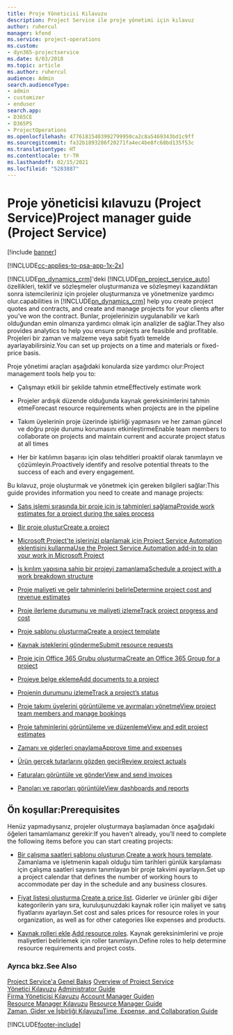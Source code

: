 ```yaml
---
title: Proje Yöneticisi Kılavuzu
description: Project Service ile proje yönetimi için kılavuz
author: ruhercul
manager: kfend
ms.service: project-operations
ms.custom:
- dyn365-projectservice
ms.date: 8/03/2018
ms.topic: article
ms.author: ruhercul
audience: Admin
search.audienceType:
- admin
- customizer
- enduser
search.app:
- D365CE
- D365PS
- ProjectOperations
ms.openlocfilehash: 47761815403992799950ca2c8a5469343bd1c9ff
ms.sourcegitcommit: fa32b1893286f20271fa4ec4be8fc68bd135f53c
ms.translationtype: HT
ms.contentlocale: tr-TR
ms.lasthandoff: 02/15/2021
ms.locfileid: "5283887"
---
```

# <a name="project-manager-guide-project-service"></a><span data-ttu-id="7671a-103">Proje yöneticisi kılavuzu (Project Service)</span><span class="sxs-lookup"><span data-stu-id="7671a-103">Project manager guide (Project Service)</span></span>

[!include [banner](../includes/psa-now-project-operations.md)]

[!INCLUDE[cc-applies-to-psa-app-1x-2x](../includes/cc-applies-to-psa-app-1x-2x.md)]

[!INCLUDE[pn_dynamics_crm](../includes/pn-dynamics-crm.md)]<span data-ttu-id="7671a-104">'deki [!INCLUDE[pn_project_service_auto](../includes/pn-project-service-auto.md)] özellikleri, teklif ve sözleşmeler oluşturmanıza ve sözleşmeyi kazandıktan sonra istemcileriniz için projeler oluşturmanıza ve yönetmenize yardımcı olur.</span><span class="sxs-lookup"><span data-stu-id="7671a-104">capabilities in [!INCLUDE[pn_dynamics_crm](../includes/pn-dynamics-crm.md)] help you create project quotes and contracts, and create and manage projects for your clients after you’ve won the contract.</span></span> <span data-ttu-id="7671a-105">Bunlar, projelerinizin uygulanabilir ve karlı olduğundan emin olmanıza yardımcı olmak için analizler de sağlar.</span><span class="sxs-lookup"><span data-stu-id="7671a-105">They also provides analytics to help you ensure projects are feasible and profitable.</span></span> <span data-ttu-id="7671a-106">Projeleri bir zaman ve malzeme veya sabit fiyatlı temelde ayarlayabilirsiniz.</span><span class="sxs-lookup"><span data-stu-id="7671a-106">You can set up projects on a time and materials or fixed-price basis.</span></span>  
  
 <span data-ttu-id="7671a-107">Proje yönetimi araçları aşağıdaki konularda size yardımcı olur:</span><span class="sxs-lookup"><span data-stu-id="7671a-107">Project management tools help you to:</span></span>  
  
-   <span data-ttu-id="7671a-108">Çalışmayı etkili bir şekilde tahmin etme</span><span class="sxs-lookup"><span data-stu-id="7671a-108">Effectively estimate work</span></span>  
  
-   <span data-ttu-id="7671a-109">Projeler ardışık düzende olduğunda kaynak gereksinimlerini tahmin etme</span><span class="sxs-lookup"><span data-stu-id="7671a-109">Forecast resource requirements when projects are in the pipeline</span></span>  
  
-   <span data-ttu-id="7671a-110">Takım üyelerinin proje üzerinde işbirliği yapmasını ve her zaman güncel ve doğru proje durumu korumasını etkinleştirme</span><span class="sxs-lookup"><span data-stu-id="7671a-110">Enable team members to collaborate on projects and maintain current and accurate project status at all times</span></span>  
  
-   <span data-ttu-id="7671a-111">Her bir katılımın başarısı için olası tehditleri proaktif olarak tanımlayın ve çözümleyin.</span><span class="sxs-lookup"><span data-stu-id="7671a-111">Proactively identify and resolve potential threats to the success of each and every engagement.</span></span>  
  
<span data-ttu-id="7671a-112">Bu kılavuz, proje oluşturmak ve yönetmek için gereken bilgileri sağlar:</span><span class="sxs-lookup"><span data-stu-id="7671a-112">This guide provides information you need to create and manage projects:</span></span>  
  
-   [<span data-ttu-id="7671a-113">Satış işlemi sırasında bir proje için iş tahminleri sağlama</span><span class="sxs-lookup"><span data-stu-id="7671a-113">Provide work estimates for a project during the sales process</span></span>](../psa/provide-estimates-project-during-sales-process.md)  
  
-   [<span data-ttu-id="7671a-114">Bir proje oluştur</span><span class="sxs-lookup"><span data-stu-id="7671a-114">Create a project</span></span>](../psa/create-project.md)  
  
-   [<span data-ttu-id="7671a-115">Microsoft Project'te işlerinizi planlamak için Project Service Automation eklentisini kullanma</span><span class="sxs-lookup"><span data-stu-id="7671a-115">Use the Project Service Automation add-in to plan your work in Microsoft Project</span></span>](../psa/add-plan-work-microsoft-project.md)  
  
-   [<span data-ttu-id="7671a-116">İş kırılım yapısına sahip bir projeyi zamanlama</span><span class="sxs-lookup"><span data-stu-id="7671a-116">Schedule a project with a work breakdown structure</span></span>](../psa/schedule-project-work-breakdown-structure.md)  
  
-   [<span data-ttu-id="7671a-117">Proje maliyeti ve gelir tahminlerini belirle</span><span class="sxs-lookup"><span data-stu-id="7671a-117">Determine project cost and revenue estimates</span></span>](../psa/determine-project-cost-revenue-estimates.md)  
  
-   [<span data-ttu-id="7671a-118">Proje ilerleme durumunu ve maliyeti izleme</span><span class="sxs-lookup"><span data-stu-id="7671a-118">Track project progress and cost</span></span>](../psa/track-project-progress-cost.md)  
  
-   [<span data-ttu-id="7671a-119">Proje şablonu oluşturma</span><span class="sxs-lookup"><span data-stu-id="7671a-119">Create a project template</span></span>](../psa/create-project-template.md)  
  
-   [<span data-ttu-id="7671a-120">Kaynak isteklerini gönderme</span><span class="sxs-lookup"><span data-stu-id="7671a-120">Submit resource requests</span></span>](../psa/submit-resource-requests.md)  
  
-   [<span data-ttu-id="7671a-121">Proje için Office 365 Grubu oluşturma</span><span class="sxs-lookup"><span data-stu-id="7671a-121">Create an Office 365 Group for a project</span></span>](../psa/create-office-365-group-project.md)  
  
-   [<span data-ttu-id="7671a-122">Projeye belge ekleme</span><span class="sxs-lookup"><span data-stu-id="7671a-122">Add documents to a project</span></span>](../psa/add-documents-project.md)  
  
-   [<span data-ttu-id="7671a-123">Projenin durumunu izleme</span><span class="sxs-lookup"><span data-stu-id="7671a-123">Track a project’s status</span></span>](../psa/track-project-status.md)  
  
-   [<span data-ttu-id="7671a-124">Proje takımı üyelerini görüntüleme ve ayırmaları yönetme</span><span class="sxs-lookup"><span data-stu-id="7671a-124">View project team members and manage bookings</span></span>](../psa/view-project-team-members-manage-bookings.md)  
  
-   [<span data-ttu-id="7671a-125">Proje tahminlerini görüntüleme ve düzenleme</span><span class="sxs-lookup"><span data-stu-id="7671a-125">View and edit project estimates</span></span>](../psa/view-edit-project-estimates.md)  
  
-   [<span data-ttu-id="7671a-126">Zamanı ve giderleri onaylama</span><span class="sxs-lookup"><span data-stu-id="7671a-126">Approve time and expenses</span></span>](../psa/approve-time-expenses.md)  
  
-   [<span data-ttu-id="7671a-127">Ürün gerçek tutarlarını gözden geçir</span><span class="sxs-lookup"><span data-stu-id="7671a-127">Review project actuals</span></span>](../psa/review-project-actuals.md)  
  
-   [<span data-ttu-id="7671a-128">Faturaları görüntüle ve gönder</span><span class="sxs-lookup"><span data-stu-id="7671a-128">View and send invoices</span></span>](../psa/view-send-invoices.md)  
  
-   [<span data-ttu-id="7671a-129">Panoları ve raporları görüntüle</span><span class="sxs-lookup"><span data-stu-id="7671a-129">View dashboards and reports</span></span>](../psa/view-dashboards-reports.md)  
  
## <a name="prerequisites"></a><span data-ttu-id="7671a-130">Ön koşullar:</span><span class="sxs-lookup"><span data-stu-id="7671a-130">Prerequisites</span></span>  
 <span data-ttu-id="7671a-131">Henüz yapmadıysanız, projeler oluşturmaya başlamadan önce aşağıdaki öğeleri tamamlamanız gerekir:</span><span class="sxs-lookup"><span data-stu-id="7671a-131">If you haven't already, you’ll need to complete the following items before you can start creating projects:</span></span>  
  
-   <span data-ttu-id="7671a-132">[Bir çalışma saatleri şablonu oluşturun](../psa/create-work-hours-template.md).</span><span class="sxs-lookup"><span data-stu-id="7671a-132">[Create a work hours template](../psa/create-work-hours-template.md).</span></span> <span data-ttu-id="7671a-133">Zamanlama ve işletmenin kapalı olduğu tüm tarihleri günlük karşılaması için çalışma saatleri sayısını tanımlayan bir proje takvimi ayarlayın.</span><span class="sxs-lookup"><span data-stu-id="7671a-133">Set up a project calendar that defines the number of working hours to accommodate per day in the schedule and any business closures.</span></span>  
  
-   <span data-ttu-id="7671a-134">[Fiyat listesi oluşturma](../psa/create-price-list.md).</span><span class="sxs-lookup"><span data-stu-id="7671a-134">[Create a price list](../psa/create-price-list.md).</span></span> <span data-ttu-id="7671a-135">Giderler ve ürünler gibi diğer kategorilerin yanı sıra, kuruluşunuzdaki kaynak roller için maliyet ve satış fiyatlarını ayarlayın.</span><span class="sxs-lookup"><span data-stu-id="7671a-135">Set cost and sales prices for resource roles in your organization, as well as for other categories like expenses and products.</span></span>  
  
-   <span data-ttu-id="7671a-136">[Kaynak rolleri ekle](../psa/add-resource-roles.md).</span><span class="sxs-lookup"><span data-stu-id="7671a-136">[Add resource roles](../psa/add-resource-roles.md).</span></span> <span data-ttu-id="7671a-137">Kaynak gereksinimlerini ve proje maliyetleri belirlemek için roller tanımlayın.</span><span class="sxs-lookup"><span data-stu-id="7671a-137">Define roles to help determine resource requirements and project costs.</span></span>  
  
### <a name="see-also"></a><span data-ttu-id="7671a-138">Ayrıca bkz.</span><span class="sxs-lookup"><span data-stu-id="7671a-138">See Also</span></span>  
 <span data-ttu-id="7671a-139">[Project Service'a Genel Bakış](../psa/overview.md) </span><span class="sxs-lookup"><span data-stu-id="7671a-139">[Overview of Project Service](../psa/overview.md) </span></span>  
 <span data-ttu-id="7671a-140">[Yönetici Kılavuzu](../psa/admin-guide.md) </span><span class="sxs-lookup"><span data-stu-id="7671a-140">[Administrator Guide](../psa/admin-guide.md) </span></span>  
 <span data-ttu-id="7671a-141">[Firma Yöneticisi Kılavuzu](../psa/account-manager-guide.md) </span><span class="sxs-lookup"><span data-stu-id="7671a-141">[Account Manager Guiden](../psa/account-manager-guide.md) </span></span>  
 <span data-ttu-id="7671a-142">[Resource Manager Kılavuzu](../psa/resource-manager-guide.md) </span><span class="sxs-lookup"><span data-stu-id="7671a-142">[Resource Manager Guide](../psa/resource-manager-guide.md) </span></span>  
 [<span data-ttu-id="7671a-143">Zaman, Gider ve İşbirliği Kılavuzu</span><span class="sxs-lookup"><span data-stu-id="7671a-143">Time, Expense, and Collaboration Guide</span></span>](../psa/time-expense-collaboration-guide.md)



[!INCLUDE[footer-include](../includes/footer-banner.md)]